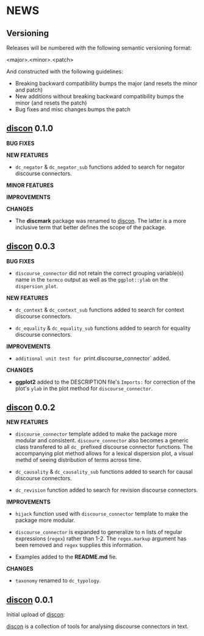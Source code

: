 NEWS 
====

Versioning
----------

Releases will be numbered with the following semantic versioning format:

&lt;major&gt;.&lt;minor&gt;.&lt;patch&gt;

And constructed with the following guidelines:

* Breaking backward compatibility bumps the major (and resets the minor 
  and patch)
* New additions without breaking backward compatibility bumps the minor 
  (and resets the patch)
* Bug fixes and misc changes bumps the patch

 <a href="https://github.com/trinker/discon" target="_blank">discon</a> 0.1.0  
----------------------------------------------------------------

**BUG FIXES**

**NEW FEATURES**

* `dc_negator` & `dc_negator_sub` functions added to search for negator discourse 
  connectors.

**MINOR FEATURES**

**IMPROVEMENTS**

**CHANGES**

* The **discmark** package was renamed to  <a href="https://github.com/trinker/discon" target="_blank">discon</a>.  The latter is a more 
  inclusive term that better defines the scope of the package.


 <a href="https://github.com/trinker/discon" target="_blank">discon</a> 0.0.3   
----------------------------------------------------------------

**BUG FIXES**

* `discourse_connector` did not retain the correct grouping variable(s) name in the
  `termco` output as well as the `ggplot::ylab` on the `dispersion_plot`.  

**NEW FEATURES**

* `dc_context` & `dc_context_sub` functions added to search for context discourse 
  connectors.

* `dc_equality` & `dc_equality_sub` functions added to search for equality 
  discourse connectors.

**IMPROVEMENTS**

* `additional unit test for `print.discourse_connector` added.

**CHANGES**

* **ggplot2** added to the DESCRIPTION file's `Imports:` for correction of the 
  plot's `ylab` in the plot method for `discourse_connector`.



 <a href="https://github.com/trinker/discon" target="_blank">discon</a> 0.0.2   
----------------------------------------------------------------

**NEW FEATURES**

* `discourse_connector` template added to make the package more modular and 
  consistent.  `discoure_connector` also becomes a generic class transfered to all 
  `dc_` prefixed discourse connector functions.  The accompanying plot method 
  allows for a lexical dispersion plot, a visual methd of seeing distribution of 
  terms across time.

* `dc_causality` & `dc_causality_sub` functions added to search for causal discourse 
  connectors.

* `dc_revision` function added to search for revision discourse connectors.

**IMPROVEMENTS**

* `hijack` function used with `discourse_connector` template to make the package 
  more modular.

* `discourse_connector` is expanded to generalize to n lists of regular expressions 
  (`regex`) rather than 1-2.  The `regex.markup` argument has been removed and
  `regex` supplies this information.

* Examples added to the **README.md** fie.

**CHANGES**

* `taxonomy` renamed to `dc_typology`.


 <a href="https://github.com/trinker/discon" target="_blank">discon</a> 0.0.1 
----------------------------------------------------------------

Initial upload of  <a href="https://github.com/trinker/discon" target="_blank">discon</a>:

 <a href="https://github.com/trinker/discon" target="_blank">discon</a> is a collection of tools for analysing discourse connectors in text. 
